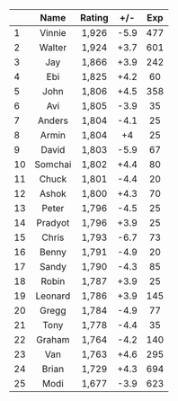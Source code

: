 | |Name|Rating|+/-|Exp|
|-|:--:|:----:|:-:|:-:|
|1|Vinnie|1,926|-5.9|477|
|2|Walter|1,924|+3.7|601|
|3|Jay|1,866|+3.9|242|
|4|Ebi|1,825|+4.2|60|
|5|John|1,806|+4.5|358|
|6|Avi|1,805|-3.9|35|
|7|Anders|1,804|-4.1|25|
|8|Armin|1,804|+4|25|
|9|David|1,803|-5.9|67|
|10|Somchai|1,802|+4.4|80|
|11|Chuck|1,801|-4.4|20|
|12|Ashok|1,800|+4.3|70|
|13|Peter|1,796|-4.5|25|
|14|Pradyot|1,796|+3.9|25|
|15|Chris|1,793|-6.7|73|
|16|Benny|1,791|-4.9|20|
|17|Sandy|1,790|-4.3|85|
|18|Robin|1,787|+3.9|25|
|19|Leonard|1,786|+3.9|145|
|20|Gregg|1,784|-4.9|77|
|21|Tony|1,778|-4.4|35|
|22|Graham|1,764|-4.2|140|
|23|Van|1,763|+4.6|295|
|24|Brian|1,729|+4.3|694|
|25|Modi|1,677|-3.9|623|
